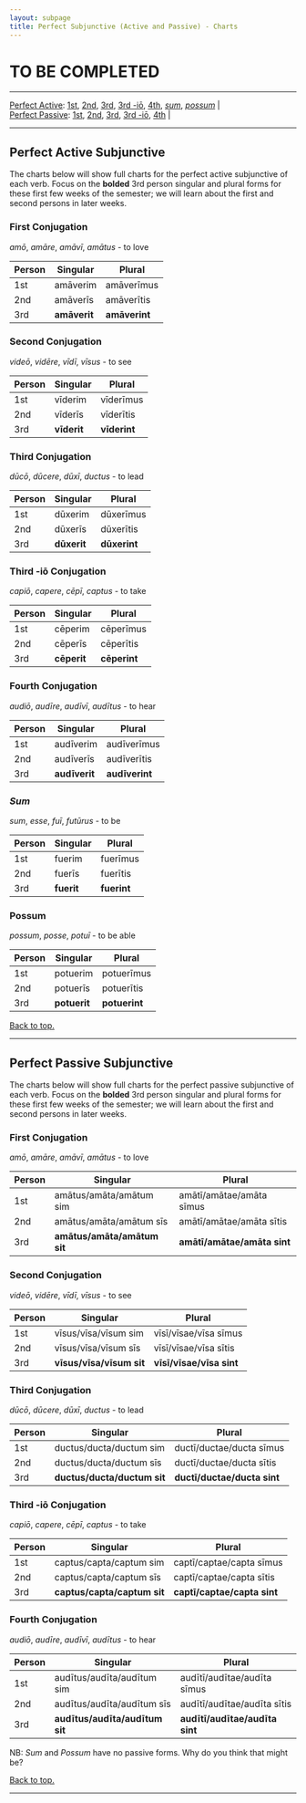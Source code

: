 ```yaml
---
layout: subpage
title: Perfect Subjunctive (Active and Passive) - Charts
---
```


# TO BE COMPLETED

***

[Perfect Active](#perfact): [1st](#1stact), [2nd](#2ndact), [3rd](#3rdact), [3rd -iō](#3rdioact), [4th](#4thact), [*sum*](#sum), [*possum*](#possum) \|  
[Perfect Passive](#perfpass): [1st](#1stpass), [2nd](#2ndpass), [3rd](#3rdpass), [3rd -iō](#3rdiopass), [4th](#4thpass) \|

***

## <a name="perfact">Perfect Active Subjunctive</a>

The charts below will show full charts for the perfect active subjunctive of each verb. Focus on the **bolded** 3rd person singular and plural forms for these first few weeks of the semester; we will learn about the first and second persons in later weeks.

### <a name="1stact">First Conjugation</a>

*amō*, *amāre*, *amāvī*, *amātus* - to love

| Person      | Singular |Plural |
| ----------- | ----------- | ----------- |
| 1st   | amāverim       | amāverīmus     |
| 2nd  | amāverīs        | amāverītis       |
| 3rd  | **amāverit**        | **amāverint**     |

### <a name="2ndact">Second Conjugation</a>

*videō*, *vidēre*, *vīdī*, *vīsus* - to see

| Person      | Singular |Plural |
| ----------- | ----------- | ----------- |
| 1st   | vīderim       | vīderīmus      |
| 2nd  | vīderīs        | vīderītis      |
| 3rd  | **vīderit**        | **vīderint**     |

### <a name="3rdact">Third Conjugation</a>

*dūcō*, *dūcere*, *dūxī*, *ductus* - to lead

| Person      | Singular |Plural |
| ----------- | ----------- | ----------- |
| 1st   | dūxerim       | dūxerīmus      |
| 2nd  | dūxerīs        | dūxerītis       |
| 3rd  | **dūxerit**        | **dūxerint**     |

### <a name="3rdioact">Third -iō Conjugation</a>

*capiō*, *capere*, *cēpī*, *captus* - to take

| Person      | Singular |Plural |
| ----------- | ----------- | ----------- |
| 1st   | cēperim       | cēperīmus      |
| 2nd  | cēperīs        | cēperītis       |
| 3rd  | **cēperit**        | **cēperint**     |

### <a name="4thact">Fourth Conjugation</a>

*audiō*, *audīre*, *audīvī*, *audītus* - to hear

|Person      | Singular |Plural |
| ----------- | ----------- | ----------- |
| 1st   | audīverim       | audīverīmus      |
| 2nd  | audīverīs        | audīverītis       |
| 3rd  | **audīverit**        | **audīverint**     |

### <a name="sum">*Sum*</a>

*sum*, *esse*, *fuī*, *futūrus* - to be

| Person      | Singular |Plural |
| ----------- | ----------- | ----------- |
| 1st   | fuerim       | fuerīmus      |
| 2nd  | fuerīs        | fuerītis       |
| 3rd  | **fuerit**        | **fuerint**     |

### <a name="possum">Possum</a>

*possum*, *posse*, *potuī* - to be able

| Person      | Singular |Plural |
| ----------- | ----------- | ----------- |
| 1st   | potuerim       | potuerīmus      |
| 2nd  | potuerīs        | potuerītis       |
| 3rd  | **potuerit**        | **potuerint**     |

[Back to top.](#top)

***

## <a name="perfpass">Perfect Passive Subjunctive</a>

The charts below will show full charts for the perfect passive subjunctive of each verb. Focus on the **bolded** 3rd person singular and plural forms for these first few weeks of the semester; we will learn about the first and second persons in later weeks.

### <a name="1stpass">First Conjugation</a>

*amō*, *amāre*, *amāvī*, *amātus* - to love

| Person      | Singular |Plural |
| ----------- | ----------- | ----------- |
| 1st   | amātus/amāta/amātum sim       |  amātī/amātae/amāta sīmus    |
| 2nd  | amātus/amāta/amātum sīs       | amātī/amātae/amāta sītis       |
| 3rd  | **amātus/amāta/amātum sit**        | **amātī/amātae/amāta sint**     |

### <a name="2ndpass">Second Conjugation</a>

*videō*, *vidēre*, *vīdī*, *vīsus* - to see

| Person      | Singular |Plural |
| ----------- | ----------- | ----------- |
| 1st   | vīsus/vīsa/vīsum sim       |  vīsī/vīsae/vīsa sīmus    |
| 2nd  | vīsus/vīsa/vīsum sīs       | vīsī/vīsae/vīsa sītis       |
| 3rd  | **vīsus/vīsa/vīsum sit**        | **vīsī/vīsae/vīsa sint**     |

### <a name="3rdpass">Third Conjugation</a>

*dūcō*, *dūcere*, *dūxī*, *ductus* - to lead

| Person      | Singular |Plural |
| ----------- | ----------- | ----------- |
| 1st   | ductus/ducta/ductum sim       |  ductī/ductae/ducta sīmus    |
| 2nd  | ductus/ducta/ductum sīs       | ductī/ductae/ducta sītis       |
| 3rd  | **ductus/ducta/ductum sit**        | **ductī/ductae/ducta sint**     |

### <a name="3rdiopass">Third -iō Conjugation</a>

*capiō*, *capere*, *cēpī*, *captus* - to take

| Person      | Singular |Plural |
| ----------- | ----------- | ----------- |
| 1st   | captus/capta/captum sim       |  captī/captae/capta sīmus    |
| 2nd  | captus/capta/captum sīs       | captī/captae/capta sītis       |
| 3rd  | **captus/capta/captum sit**        | **captī/captae/capta sint**     |

### <a name="4thpass">Fourth Conjugation</a>

*audiō*, *audīre*, *audīvī*, *audītus* - to hear

| Person      | Singular |Plural |
| ----------- | ----------- | ----------- |
| 1st   | audītus/audīta/audītum sim       |  audītī/audītae/audīta sīmus    |
| 2nd  | audītus/audīta/audītum sīs       | audītī/audītae/audīta sītis       |
| 3rd  | **audītus/audīta/audītum sit**        | **audītī/audītae/audīta sint**     |

NB: *Sum* and *Possum* have no passive forms. Why do you think that might be?

[Back to top.](#top)

***
